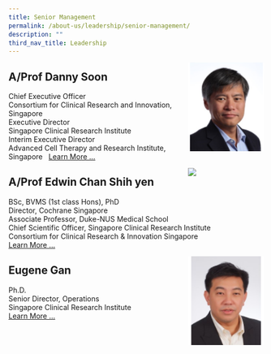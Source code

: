 ```yaml
---
title: Senior Management
permalink: /about-us/leadership/senior-management/
description: ""
third_nav_title: Leadership
---
```

<img src="/images/Leadership/Senior%20Management/a-prof-danny-soon.png" style="width:150px" align="right">

A/Prof Danny Soon
---------------------

Chief Executive Officer  
Consortium for Clinical Research and Innovation, Singapore  
Executive Director  
Singapore Clinical Research Institute  
Interim Executive Director  
Advanced Cell Therapy and Research Institute, Singapore
&nbsp;
[Learn More ...](/bio/dr-danny-soon)


<img src="/images/Leadership/3_professor-edwin-chan-shih-yen.png" style="width:150px" align="right">

A/Prof Edwin Chan Shih yen
---------------------

BSc, BVMS (1st class Hons), PhD  
Director, Cochrane Singapore  
Associate Professor, Duke-NUS Medical School  
Chief Scientific Officer, Singapore Clinical Research Institute  
Consortium for Clinical Research &amp; Innovation Singapore
<br>
[Learn More ...](/bio/edwin-chan)
&nbsp;

<img src="/images/Leadership/Senior%20Management/eugene-gan.png" style="width:150px" align="right">

Eugene Gan
---------------------

Ph.D.  
Senior Director, Operations  
Singapore Clinical Research Institute
<br>
[Learn More ...](/bio/eugene-gan)